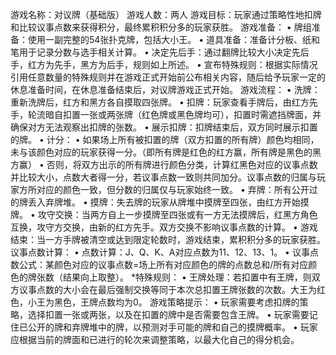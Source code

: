 游戏名称：对议牌（基础版）
游戏人数：两人
游戏目标：玩家通过策略性地扣牌和比较议事点数来获得积分，最终累积积分多的玩家获胜。
游戏准备：
• 牌组准备：使用一副完整的54张扑克牌，包括大小王。
• 道具准备：准备计分板、纸和笔用于记录分数与选手相关计算。
• 决定先后手：通过翻牌比较大小决定先后手，红方为先手，黑方为后手，规则如上所述。
• 宣布特殊规则：根据实际情况引用任意数量的特殊规则并在游戏正式开始前公布相关内容，随后给予玩家一定的休息准备时间，在休息准备结束后，对议牌游戏正式开始。
游戏流程：
• 洗牌：重新洗牌后，红方和黑方各自摸取四张牌。
• 扣牌：玩家查看手牌后，由红方先手，轮流暗自扣置一张或两张牌（红色牌或黑色牌均可），扣置时需遮挡牌面，并确保对方无法观察出扣牌的张数。
• 展示扣牌：扣牌结束后，双方同时展示扣置的牌。
• 计分：
• 如果场上所有被扣置的牌（双方扣置的所有牌）颜色均相同，未与该颜色对应的玩家获得一分。（即所有牌是红色的红方赢，所有牌是黑色的黑方赢）
• 否则，将双方出示的所有牌进行颜色分类，计算红黑色对应的议事点数并比较大小，点数大者得一分，若议事点数一致则共同加分。议事点数的归属与玩家方所对应的颜色一致，但分数的归属仅与玩家始终一致。
• 弃牌：所有公开过的牌丢入弃牌堆。
• 摸牌：失去牌的玩家从牌堆中摸牌至四张，由红方开始摸牌。
• 攻守交换：当两方自上一步摸牌至四张或有一方无法摸牌后，红黑方角色互换，攻守方交换，由新的红方先手。双方交换不影响议事点数的计算。
• 游戏结束：当一方手牌被清空或达到限定轮数时，游戏结束，累积积分多的玩家获胜。
议事点数计算：
• 点数计算：J、Q、K、A对应点数为11、12、13、1。
• 议事点数公式：某颜色对应的议事点数=场上所有对应颜色的牌的点数总和/所有对应颜色的牌张数（结果向上取整）。
*特殊规则：
• 王牌处理：若扣置中有王牌，则双方议事点数的大小会在最后强制交换等同于本次总扣置王牌张数的次数。大王为红色，小王为黑色，王牌点数均为0。
游戏策略提示：
• 玩家需要考虑扣牌的策略，选择扣置一张或两张，以及在扣置的牌中是否需要包含王牌。
• 玩家需要记住已公开的牌和弃牌堆中的牌，以预测对手可能的牌和自己的摸牌概率。
• 玩家应根据当前的牌面和已进行的轮次来调整策略，以最大化自己的得分机会。
